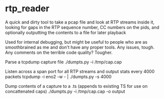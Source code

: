 # rtp_reader

A quick and dirty tool to take a pcap file and look at RTP streams inside it, looking for gaps in the RTP sequence number, CC numbers on the pids, and optionally outputting the contents to a file for later playback

Used for internal debugging, but might be useful to people who are as smoothbrained as me and don't have any proper tools. Any issues, tough. Any comments on the terrible code quality? Tougher. 

Parse a tcpdump capture file
  ./dumpts.py -i /tmp/cap.cap 

Listen across a span port for all RTP streams and output stats every 4000 packets
  tcpdump -i eno2 -w - | ./dumpts.py  -s 4000

Dump contents of a capture to a .ts (appends to existing TS for use on concattenated caps)
  ./dumpts.py -i /tmp/cap.cap -o output

